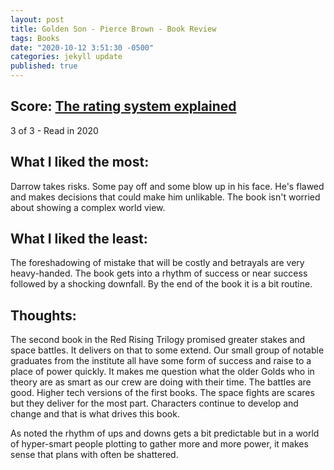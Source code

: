 ```yaml
---
layout: post
title: Golden Son - Pierce Brown - Book Review
tags: Books
date: "2020-10-12 3:51:30 -0500"
categories: jekyll update
published: true
---
```


## Score: [The rating system explained](https://www.taylordorsett.com/posts/my-book-review-system-explained)

3 of 3 - Read in 2020

## What I liked the most:

Darrow takes risks. Some pay off and some blow up in his face. He's flawed and makes decisions that could make him unlikable. The book isn't worried about showing a complex world view.

## What I liked the least:

The foreshadowing of mistake that will be costly and betrayals are very heavy-handed. The book gets into a rhythm of success or near success followed by a shocking downfall. By the end of the book it is a bit routine.

## Thoughts:

The second book in the Red Rising Trilogy promised greater stakes and space battles. It delivers on that to some extend. Our small group of notable graduates from the institute all have some form of success and raise to a place of power quickly. It makes me question what the older Golds who in theory are as smart as our crew are doing with their time.
The battles are good. Higher tech versions of the first books. The space fights are scares but they deliver for the most part. Characters continue to develop and change and that is what drives this book.

As noted the rhythm of ups and downs gets a bit predictable but in a world of hyper-smart people plotting to gather more and more power, it makes sense that plans with often be shattered.